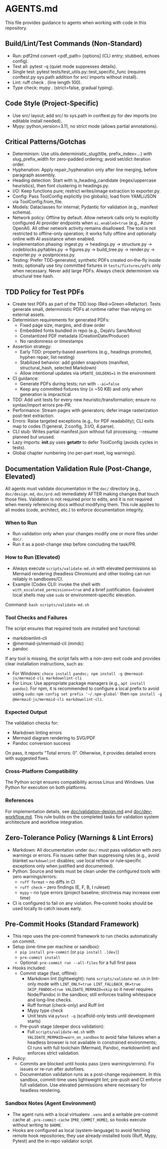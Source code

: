 # AGENTS.md

This file provides guidance to agents when working with code in this repository.

## Build/Lint/Test Commands (Non-Standard)
- Run: pdf2md convert <pdf_path> [options] (CLI entry; stubbed, echoes config).
- Test all: pytest -q (quiet mode suppresses details).
- Single test: pytest tests/test_utils.py::test_specific_func (requires conftest.py sys.path addition for src/ imports without install).
- Lint: ruff check . (line length 100).
- Type check: mypy . (strict=false, gradual typing).

## Code Style (Project-Specific)
- Use src/ layout; add src/ to sys.path in conftest.py for dev imports (no editable install needed).
- Mypy: python_version=3.11, no strict mode (allows partial annotations).

## Critical Patterns/Gotchas
- Determinism: Use utils.deterministic_slug(title, prefix_index=...) with slug_prefix_width for zero-padded ordering; avoid set/dict iteration order.
- Hyphenation: Apply repair_hyphenation only after line merging, before paragraph assembly.
- Heading detection: Start with is_heading_candidate (regex/uppercase heuristics), then font clustering in headings.py.
- I/O: Keep functions pure; restrict writes/image extraction to exporter.py.
- Config: Pass ToolConfig explicitly (no globals); load from YAML/JSON via ToolConfig.from_file.
- Models: Dataclasses for internal; Pydantic for validation (e.g., manifest schema).
- Network policy: Offline by default. Allow network calls only to explicitly
   configured AI provider endpoints when `ai.enabled=true` (e.g., Azure
   OpenAI). All other network activity remains disallowed. The tool is not
   restricted to offline-only operation; it works fully offline and optionally
   online with AI assistance when enabled.
- Implementation phasing: ingest.py → headings.py → structure.py → codeblocks.py/tables.py → figures.py → build_tree.py → render.py → exporter.py → postprocess.py.
- Testing: Prefer TDD‑generated, synthetic PDFs created on‑the‑fly inside tests; optionally use tiny committed fixtures in `tests/fixtures/pdfs` only when necessary. Never add large PDFs. Always check determinism via structural tree hash.

## TDD Policy for Test PDFs

- Create test PDFs as part of the TDD loop (Red→Green→Refactor). Tests generate small, deterministic PDFs at runtime rather than relying on external assets.
- Determinism requirements for generated PDFs:
  - Fixed page size, margins, and draw order
  - Embedded fonts bundled in repo (e.g., DejaVu Sans/Mono)
  - Constantized PDF metadata (CreationDate/Producer)
  - No randomness or timestamps
- Assertion strategy:
  - Early TDD: property‑based assertions (e.g., headings promoted, hyphen repair, list nesting)
  - Stabilized behavior: add golden snapshots (manifest, structural_hash, selected Markdown)
  - Allow intentional updates via `UPDATE_GOLDENS=1` in the environment
- CI guidance:
  - Generate PDFs during tests; run with `--ai=false`
  - Keep any committed fixtures tiny (≤ ~50 KB) and only when generation is impractical
- TDD: Add unit tests for every new heuristic/transformation; ensure no syntax/import errors pre-PR.
- Performance: Stream pages with generators; defer image rasterization post-text extraction.
- Errors: Raise targeted exceptions (e.g., for PDF readability); CLI exits map to codes (1:general, 2:config, 3:I/O, 4:parse).
- CLI stub: Writes partial manifest.json without full processing; --resume planned but unused.
- Lazy imports: __init__.py uses __getattr__ to defer ToolConfig (avoids cycles in tests).
- Global chapter numbering (no per-part reset, log warnings).

## Documentation Validation Rule (Post-Change, Elevated)

All agents must validate documentation in the `doc/` directory (e.g., `doc/design.md`, `doc/prd.md`) immediately AFTER making changes that touch those files. Validation is not required prior to edits, and it is not required when merely referencing docs without modifying them. This rule applies to all modes (code, architect, etc.) to enforce documentation integrity.

### When to Run
- Run validation only when your changes modify one or more files under `doc/`.
- Run it as a post-change step before concluding the task/PR.

### How to Run (Elevated)
- Always execute `scripts/validate-md.sh` with elevated permissions so Mermaid rendering (headless Chromium) and other tooling can run reliably in sandboxes/CI.
- Example (Codex CLI): invoke the shell with `with_escalated_permissions=true` and a brief justification. Equivalent local shells may use `sudo` or environment-specific elevation.

Command:
`bash scripts/validate-md.sh`

### Tool Checks and Failures
The script ensures that required tools are installed and functional:
- markdownlint-cli
- @mermaid-js/mermaid-cli (mmdc)
- pandoc

If any tool is missing, the script fails with a non-zero exit code and provides clear installation instructions, such as:
- For Windows: `choco install pandoc; npm install -g @mermaid-js/mermaid-cli markdownlint-cli`
- For Linux: Use appropriate package managers (e.g., `apt install pandoc`). For npm, it is recommended to configure a local prefix to avoid using `sudo`: `npm config set prefix '~/.npm-global'` then `npm install -g @mermaid-js/mermaid-cli markdownlint-cli`.

### Expected Output
The validation checks for:
- Markdown linting errors
- Mermaid diagram rendering to SVG/PDF
- Pandoc conversion success

On pass, it reports "Total errors: 0". Otherwise, it provides detailed errors with suggested fixes.

### Cross-Platform Compatibility
The Python script ensures compatibility across Linux and Windows. Use Python for execution on both platforms.

### References
For implementation details, see [doc/validation-design.md](doc/validation-design.md) and [doc/dev-workflow.md](doc/dev-workflow.md). This rule builds on the completed tasks for validation system architecture and workflow integration.

## Zero‑Tolerance Policy (Warnings & Lint Errors)

- Markdown: All documentation under `doc/` must pass validation with zero warnings or errors. Fix issues rather than suppressing rules (e.g., avoid blanket `markdownlint` disables; use local reflow or rule‑specific exceptions only when justified and documented).
- Python: Source and tests must be clean under the configured tools with zero warnings/errors:
  - `ruff format` – no diffs in CI
  - `ruff check` – zero findings (E, F, B, I ruleset)
  - `mypy` – no type errors (project baseline; strictness may increase over time)
- CI is configured to fail on any violation. Pre‑commit hooks should be used locally to catch issues early.

## Pre-Commit Hooks (Standard Framework)

- This repo uses the pre-commit framework to run checks automatically on commit.
- Setup (one-time per machine or sandbox):
  - `pip install pre-commit` (or `pip install .[dev]`)
  - `pre-commit install`
  - Optional: `pre-commit run --all-files` for a full first pass
- Hooks included:
  - Commit stage (fast, offline):
    - Markdown lint (lightweight): runs `scripts/validate-md.sh` in lint-only mode with
      `LINT_ONLY=true LINT_FALLBACK_OK=true SKIP_PANDOC=true VALIDATE_MERMAID=skip`
      so it never requires Node/Pandoc in the sandbox; still enforces trailing whitespace
      and long-line checks.
    - Ruff format (check-only) and Ruff lint
    - Mypy type check
    - Unit tests via `pytest -q` (scaffold-only tests until development starts)
  - Pre-push stage (deeper docs validation):
    - Full `scripts/validate-md.sh` with
      `VALIDATE_MERMAID=warn_on_sandbox` to avoid false failures when a headless browser
      is not available in constrained environments; CI runs with full toolchain (Mermaid,
      Pandoc, markdownlint) and enforces strict validation.
- Policy:
  - Commits are blocked until hooks pass (zero warnings/errors). Fix issues or re-run after autofixes.
  - Documentation validation runs as a post-change requirement. In this sandbox, commit-time
    uses lightweight lint; pre-push and CI enforce full validation. Use elevated permissions
    where necessary for headless rendering.

### Sandbox Notes (Agent Environment)

- The agent runs with a local virtualenv `.venv` and a writable pre-commit cache
  at `.pre-commit-cache` (`PRE_COMMIT_HOME`), so hooks execute without writing to
  `$HOME`.
- Hooks are configured as local (system-language) to avoid fetching remote hook repositories;
  they use already-installed tools (Ruff, Mypy, Pytest) and the in-repo validator script.
